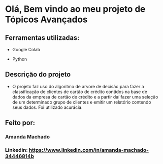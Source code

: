 
#  Olá, Bem vindo ao meu projeto de Tópicos Avançados 

## Ferramentas utilizadas:

* Google Colab

* Python

## Descrição do projeto

* O projeto faz uso do algoritmo de arvore de decisão para fazer a classificação de clientes de cartão de crédito contidos na base de dados da empresa de cartão de crédito e a partir daí fazer uma seleção de um determinado grupo de clientes e emitir um relatório contendo seus dados. Foi utilizado acurácia.

## Feito por:

### Amanda Machado

### Linkedin: https://www.linkedin.com/in/amanda-machado-34446814b
